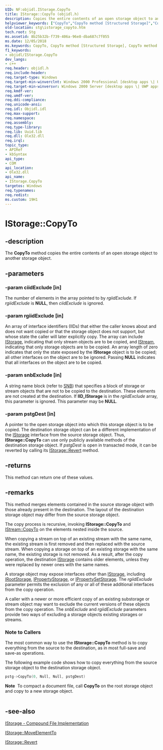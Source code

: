 ```yaml
---
UID: NF:objidl.IStorage.CopyTo
title: IStorage::CopyTo (objidl.h)
description: Copies the entire contents of an open storage object to another storage object.helpviewer_keywords: ["CopyTo","CopyTo method [Structured Storage]","CopyTo method [Structured Storage]","IStorage interface","IStorage interface [Structured Storage]","CopyTo method","IStorage.CopyTo","IStorage::CopyTo","_stg_istorage_copyto","objidl/IStorage::CopyTo","stg.istorage_copyto"]
old-location: stg\istorage_copyto.htm
tech.root: Stg
ms.assetid: 8b25b32b-f739-406a-96e8-dba687c7f055
ms.date: 12/05/2018
ms.keywords: CopyTo, CopyTo method [Structured Storage], CopyTo method [Structured Storage],IStorage interface, IStorage interface [Structured Storage],CopyTo method, IStorage.CopyTo, IStorage::CopyTo, _stg_istorage_copyto, objidl/IStorage::CopyTo, stg.istorage_copyto
f1_keywords:
- objidl/IStorage.CopyTo
dev_langs:
- c++
req.header: objidl.h
req.include-header: 
req.target-type: Windows
req.target-min-winverclnt: Windows 2000 Professional [desktop apps \| UWP apps]
req.target-min-winversvr: Windows 2000 Server [desktop apps \| UWP apps]
req.kmdf-ver: 
req.umdf-ver: 
req.ddi-compliance: 
req.unicode-ansi: 
req.idl: Objidl.idl
req.max-support: 
req.namespace: 
req.assembly: 
req.type-library: 
req.lib: Uuid.lib
req.dll: Ole32.dll
req.irql: 
topic_type:
- APIRef
- kbSyntax
api_type:
- COM
api_location:
- Ole32.dll
api_name:
- IStorage.CopyTo
targetos: Windows
req.typenames: 
req.redist: 
ms.custom: 19H1
---
```


# IStorage::CopyTo


## -description


The <b>CopyTo</b> method copies the entire contents of an open storage object to another storage object.


## -parameters




### -param ciidExclude [in]

The number of elements in the array pointed to by <i>rgiidExclude</i>. If <i>rgiidExclude</i> is <b>NULL</b>, then <i>ciidExclude</i> is ignored.


### -param rgiidExclude [in]

An array of interface identifiers (IIDs) that either the caller knows about and does not want copied or that the storage object does not support, but whose state the caller will later explicitly copy. The array can include 
<a href="https://docs.microsoft.com/windows/desktop/api/objidl/nn-objidl-istorage">IStorage</a>, indicating that only stream objects are to be copied, and 
<a href="https://docs.microsoft.com/windows/desktop/api/objidl/nn-objidl-istream">IStream</a>, indicating that only storage objects are to be copied. An array length of zero indicates that only the state exposed by the 
<b>IStorage</b> object is to be copied; all other interfaces on the object are to be ignored. Passing <b>NULL</b> indicates that all interfaces on the object are to be copied.


### -param snbExclude [in]

A string name block (refer to 
<a href="https://docs.microsoft.com/windows/desktop/Stg/snb">SNB</a>) that specifies a block of storage or stream objects that are not to be copied to the destination. These elements are not created at the destination. If <b>IID_IStorage</b> is in the <i>rgiidExclude</i> array, this parameter is ignored. This parameter may be <b>NULL</b>.


### -param pstgDest [in]

A pointer to the open storage object into which this storage object is to be copied. The destination storage object can be a different implementation of the 
<a href="https://docs.microsoft.com/windows/desktop/api/objidl/nn-objidl-istorage">IStorage</a> interface from the source storage object. Thus, <b>IStorage::CopyTo</b> can use only publicly available methods of the destination storage object. If <i>pstgDest</i> is open in transacted mode, it can be reverted by calling its 
<a href="https://docs.microsoft.com/windows/desktop/api/objidl/nf-objidl-istorage-revert">IStorage::Revert</a> method.


## -returns



This method can return one of these values.




## -remarks



This method merges elements contained in the source storage object with those already present in the destination. The layout of the destination storage object may differ from the source storage object.

The copy process is recursive, invoking <b>IStorage::CopyTo</b> and 
<a href="https://docs.microsoft.com/windows/desktop/api/objidl/nf-objidl-istream-copyto">IStream::CopyTo</a> on the elements nested inside the source.

When copying a stream on top of an existing stream with the same name, the existing stream is first removed and then replaced with the source stream. When copying a storage on top of an existing storage with the same name, the existing storage is not removed. As a result, after the copy operation, the destination 
<a href="https://docs.microsoft.com/windows/desktop/api/objidl/nn-objidl-istorage">IStorage</a> contains older elements, unless they were replaced by newer ones with the same names.

A storage object may expose interfaces other than 
<a href="https://docs.microsoft.com/windows/desktop/api/objidl/nn-objidl-istorage">IStorage</a>, including 
<a href="https://docs.microsoft.com/windows/desktop/api/objidl/nn-objidl-irootstorage">IRootStorage</a>, 
<a href="https://docs.microsoft.com/windows/desktop/api/propidl/nn-propidl-ipropertystorage">IPropertyStorage</a>, or 
<a href="https://docs.microsoft.com/windows/desktop/api/propidl/nn-propidl-ipropertysetstorage">IPropertySetStorage</a>. The <i>rgiidExclude</i> parameter permits the exclusion of any or all of these additional interfaces from the copy operation.

A caller with a newer or more efficient copy of an existing substorage or stream object may want to exclude the current versions of these objects from the copy operation. The <i>snbExclude</i> and <i>rgiidExclude</i> parameters provide two ways of excluding a storage objects existing storages or streams.

<h3><a id="Note_to_Callers"></a><a id="note_to_callers"></a><a id="NOTE_TO_CALLERS"></a>Note to Callers</h3>
The most common way to use the <b>IStorage::CopyTo</b> method is to copy everything from the source to the destination, as in most full-save and save-as operations.

The following  example code shows how to copy everything  from the source storage object to the destination storage object.


```cpp
pstg->CopyTo(0, Null, Null, pstgDest)
```


<div class="alert"><b>Note</b>  To compact a document file, call <b>CopyTo</b> on the root storage object and copy to a new storage object.</div>
<div> </div>



## -see-also




<a href="https://docs.microsoft.com/windows/desktop/Stg/istorage-compound-file-implementation">IStorage - Compound File Implementation</a>



<a href="https://docs.microsoft.com/windows/desktop/api/objidl/nf-objidl-istorage-moveelementto">IStorage::MoveElementTo</a>



<a href="https://docs.microsoft.com/windows/desktop/api/objidl/nf-objidl-istorage-revert">IStorage::Revert</a>
 

 

